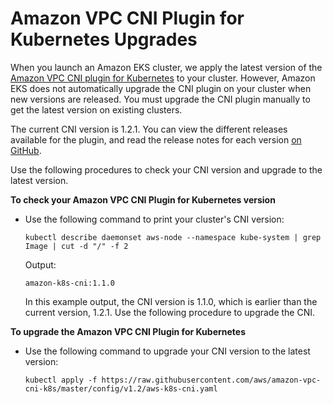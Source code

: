 # Amazon VPC CNI Plugin for Kubernetes Upgrades<a name="cni-upgrades"></a>

When you launch an Amazon EKS cluster, we apply the latest version of the [Amazon VPC CNI plugin for Kubernetes](https://github.com/aws/amazon-vpc-cni-k8s) to your cluster\. However, Amazon EKS does not automatically upgrade the CNI plugin on your cluster when new versions are released\. You must upgrade the CNI plugin manually to get the latest version on existing clusters\.

The current CNI version is 1\.2\.1\. You can view the different releases available for the plugin, and read the release notes for each version [on GitHub](https://github.com/aws/amazon-vpc-cni-k8s/releases)\.

Use the following procedures to check your CNI version and upgrade to the latest version\.

**To check your Amazon VPC CNI Plugin for Kubernetes version**
+ Use the following command to print your cluster's CNI version:

  ```
  kubectl describe daemonset aws-node --namespace kube-system | grep Image | cut -d "/" -f 2
  ```

  Output:

  ```
  amazon-k8s-cni:1.1.0
  ```

  In this example output, the CNI version is 1\.1\.0, which is earlier than the current version, 1\.2\.1\. Use the following procedure to upgrade the CNI\.

**To upgrade the Amazon VPC CNI Plugin for Kubernetes**
+ Use the following command to upgrade your CNI version to the latest version:

  ```
  kubectl apply -f https://raw.githubusercontent.com/aws/amazon-vpc-cni-k8s/master/config/v1.2/aws-k8s-cni.yaml
  ```